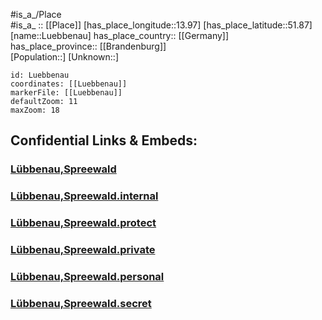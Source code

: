 ﻿---
location: [51.87,13.97] 
mapzoom: [7,12] 
mapmarker: city 
type: City
tags:
- geo/City


SpocWebEntityId: 32163
isDeleted: false
confidential: public

---
#is_a_/Place  
#is_a_ :: [[Place]] 
[has_place_longitude::13.97] 
[has_place_latitude::51.87] 
[name::Luebbenau] 
has_place_country:: [[Germany]]  
has_place_province:: [[Brandenburg]]  
[Population::] 
[Unknown::] 


```leaflet
id: Luebbenau
coordinates: [[Luebbenau]] 
markerFile: [[Luebbenau]] 
defaultZoom: 11 
maxZoom: 18
```


## Confidential Links & Embeds: 

### [Lübbenau,Spreewald](/_public/Earth/Continent/Europe/Europe~Central/Germany/Germany~East/Brandenburg/counties~Brandenburg/Oberspreewald-Lausitz/cities~Oberspreewald/Lübbenau,Spreewald.md) 

### [Lübbenau,Spreewald.internal](/_internal/Earth/Continent/Europe/Europe~Central/Germany/Germany~East/Brandenburg/counties~Brandenburg/Oberspreewald-Lausitz/cities~Oberspreewald/Lübbenau,Spreewald.internal.md) 

### [Lübbenau,Spreewald.protect](/_protect/Earth/Continent/Europe/Europe~Central/Germany/Germany~East/Brandenburg/counties~Brandenburg/Oberspreewald-Lausitz/cities~Oberspreewald/Lübbenau,Spreewald.protect.md) 

### [Lübbenau,Spreewald.private](/_private/Earth/Continent/Europe/Europe~Central/Germany/Germany~East/Brandenburg/counties~Brandenburg/Oberspreewald-Lausitz/cities~Oberspreewald/Lübbenau,Spreewald.private.md) 

### [Lübbenau,Spreewald.personal](/_personal/Earth/Continent/Europe/Europe~Central/Germany/Germany~East/Brandenburg/counties~Brandenburg/Oberspreewald-Lausitz/cities~Oberspreewald/Lübbenau,Spreewald.personal.md) 

### [Lübbenau,Spreewald.secret](/_secret/Earth/Continent/Europe/Europe~Central/Germany/Germany~East/Brandenburg/counties~Brandenburg/Oberspreewald-Lausitz/cities~Oberspreewald/Lübbenau,Spreewald.secret.md) 
